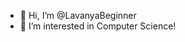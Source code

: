 - 👋 Hi, I’m @LavanyaBeginner
- 👀 I’m interested in Computer Science! 

<!---
LavanyaBeginner/LavanyaBeginner is a ✨ special ✨ repository because its `README.md` (this file) appears on your GitHub profile.
You can click the Preview link to take a look at your changes.
--->
